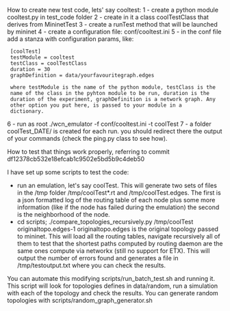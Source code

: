How to create new test code, lets' say cooltest:
 1 - create a python module cooltest.py in test_code folder 
 2 - create in it a class coolTestClass that derives from MininetTest 
 3 - create a runTest method that will be launched by mininet
 4 - create a configuration file: conf/cooltest.ini
 5 - in the conf file add a stanza with configuration params, like:

     [coolTest]
     testModule = cooltest
     testClass = coolTestClass
     duration = 30
     graphDefinition = data/yourfavouritegraph.edges
 
     where testModule is the name of the python module, testClass is the
     name of the class in the pyhton module to be run, duration is the 
     duration of the experiment, graphDefinition is a network graph. Any
     other option you put here, is passed to your module in a
     dictionary.

 6 - run as root ./wcn_emulator -f conf/cooltest.ini -t coolTest 
 7 - a folder coolTest_DATE/ is created for each run. you should
     redirect there the output of your commands (check the ping.py
     class to see how). 



How to test that things work properly, referring to commit
df12378cb532e18efcab1c9502e5bd5b9c4deb50

I have set up some scripts to test the code:
 - run an emulation, let's say coolTest. This will generate two sets of files in the /tmp
folder /tmp/coolTest*.rt and /tmp/coolTest.edges. The first is a json
formatted log of the routing table of each node plus some more
information (like if the node has failed during the emulation) the
second is the neighborhood of the node. 
 - cd scripts; ./compare_topologies_recursively.py /tmp/coolTest originaltopo.edges-1 
 originaltopo.edges is the original topology passed to mininet. This
will load all the routing tables, navigate recursively all of them to 
test that the shortest paths computed by routing daemon are the same
ones compute via networkx (still no support for ETX). This will output
the number of errors found and generates a file in /tmp/testoutput.txt
where you can check the results.

You can automate this modifying scripts/run_batch_test.sh and running
it. This script will look for topologies defines in data/random, run a
simulation with each of the topology and check the results. You can
generate random topologies with scripts/random_graph_generator.sh


